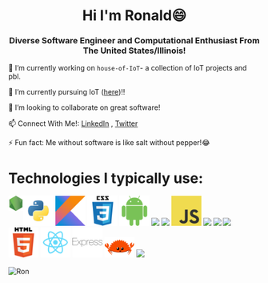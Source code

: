 <h1 align = "center">Hi I'm Ronald😄</h1>
<h3 align="center">Diverse Software Engineer and Computational Enthusiast From The United States/Illinois!</h3>




🔭 I’m currently working on  `house-of-IoT`- a collection of IoT projects and pbl.


🌱 I’m currently pursuing IoT ([here](https://github.com/House-of-IoT))!!

👯 I’m looking to collaborate on great software!

📫 Connect With Me!: [LinkedIn](https://www.linkedin.com/in/ronald-colyar-055392156/) , [Twitter](https://twitter.com/ColyarRonald) 


⚡ Fun fact: Me without software is like salt without pepper!😂

# Technologies I typically use:
<p>
<img align="left" alt="Nodejs" width="30px" src="https://raw.githubusercontent.com/github/explore/80688e429a7d4ef2fca1e82350fe8e3517d3494d/topics/nodejs/nodejs.png" />

<img width = "60px" src= "https://raw.githubusercontent.com/github/explore/80688e429a7d4ef2fca1e82350fe8e3517d3494d/topics/python/python.png"/>
<img width = "60px"  src= "https://raw.githubusercontent.com/github/explore/80688e429a7d4ef2fca1e82350fe8e3517d3494d/topics/kotlin/kotlin.png"/>
<img width = "60px" src="https://raw.githubusercontent.com/github/explore/80688e429a7d4ef2fca1e82350fe8e3517d3494d/topics/css/css.png"/>
<img width = "60px" src="https://raw.githubusercontent.com/github/explore/80688e429a7d4ef2fca1e82350fe8e3517d3494d/topics/android/android.png" />
<img width = "60px" src = "https://img.icons8.com/color/452/mongodb.png"/>
<img width = "60px" src = "https://rawcdn.githack.com/devicons/devicon/9c6bfdb9783cdfe1018666ed76adcfd3eab6fad6/icons/docker/docker-original-wordmark.svg"/>
<img width = "60px" src = "https://raw.githubusercontent.com/github/explore/80688e429a7d4ef2fca1e82350fe8e3517d3494d/topics/javascript/javascript.png"/>
<img width = "60px"  src="https://cdn.freebiesupply.com/logos/thumbs/2x/c-logo.png" />
<img width = "60px"  src="http://pngimg.com/uploads/mysql/mysql_PNG9.png"/>
<img width = "60px" src="https://cdn.shortpixel.ai/client/q_glossy,ret_img,w_502,h_518/https://keytotech.com/wp-content/uploads/2019/05/firebase.png"/>
<img width = "60px" src= "https://raw.githubusercontent.com/github/explore/80688e429a7d4ef2fca1e82350fe8e3517d3494d/topics/html/html.png" />
<img width = "60px" src = "https://raw.githubusercontent.com/github/explore/80688e429a7d4ef2fca1e82350fe8e3517d3494d/topics/react/react.png"/>
<img width = "60px" src = "https://raw.githubusercontent.com/github/explore/80688e429a7d4ef2fca1e82350fe8e3517d3494d/topics/express/express.png"/>
<img  width = "60px" src = "https://github.com/RonaldColyar/RonaldColyar/blob/main/rust.png"/>
<img  width = "60px"src ="https://www.raspberrypi.org/wp-content/uploads/2011/10/Raspi-PGB001.png"/>
</p>

<p><img align="center" src="https://github-readme-streak-stats.herokuapp.com/?user=RonaldColyar&" alt="Ron" /></p>
